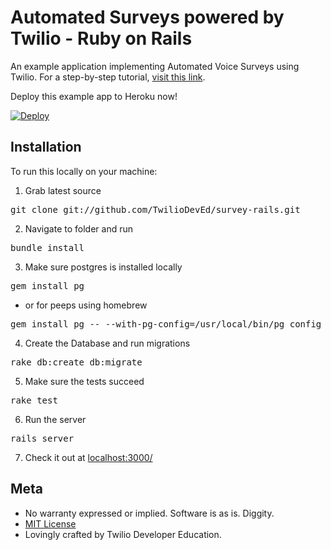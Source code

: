 # Automated Surveys powered by Twilio - Ruby on Rails

An example application implementing Automated Voice Surveys using Twilio.  For a
step-by-step tutorial, [visit this
link](https://www.twilio.com/docs/howto/walkthrough/automated-survey/ruby/rails).

Deploy this example app to Heroku now!

[![Deploy](https://www.herokucdn.com/deploy/button.png)](https://heroku.com/deploy?template=https://github.com/TwilioDevEd/survey-rails)

## Installation

To run this locally on your machine:

1) Grab latest source
<pre>
git clone git://github.com/TwilioDevEd/survey-rails.git 
</pre>

2) Navigate to folder and run
<pre>
bundle install
</pre>

3) Make sure postgres is installed locally
<pre>
gem install pg 
</pre>
* or for peeps using homebrew
<pre>
gem install pg -- --with-pg-config=/usr/local/bin/pg_config
</pre>

4) Create the Database and run migrations
<pre>
rake db:create db:migrate
</pre>

5) Make sure the tests succeed
<pre>
rake test
</pre>

6) Run the server
<pre>
rails server
</pre>

7) Check it out at [localhost:3000/](http://localhost:3000/)

## Meta 

* No warranty expressed or implied.  Software is as is. Diggity.
* [MIT License](http://www.opensource.org/licenses/mit-license.html)
* Lovingly crafted by Twilio Developer Education.

